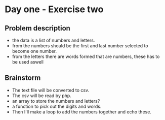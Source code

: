# Day one - Exercise two

## Problem description
- the data is a list of numbers and letters.
- from the numbers should be the first and last number selected to become one number.
- from the letters there are words formed that are numbers, these has to be used aswell

## Brainstorm

- The text file will be converted to csv.
- The csv will be read by php.
- an array to store the numbers and letters?
- a function to pick out the digits and words.
- Then I'll make a loop to add the numbers together and echo these.